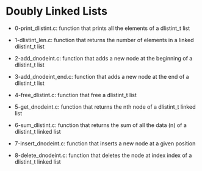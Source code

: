 # Doubly Linked Lists

* 0-print_dlistint.c: function that prints all the elements of a dlistint_t list

* 1-dlistint_len.c: function that returns the number of elements in a linked dlistint_t list

* 2-add_dnodeint.c: function that adds a new node at the beginning of a dlistint_t list

* 3-add_dnodeint_end.c: function that adds a new node at the end of a dlistint_t list

* 4-free_dlistint.c: function that free a dlistint_t list

* 5-get_dnodeint.c: function that returns the nth node of a dlistint_t linked list

* 6-sum_dlistint.c: function that returns the sum of all the data (n) of a dlistint_t linked list

* 7-insert_dnodeint.c: function that inserts a new node at a given position

* 8-delete_dnodeint.c: function that deletes the node at index index of a dlistint_t linked list

